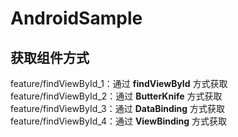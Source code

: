 # AndroidSample

## 获取组件方式

feature/findViewById_1：通过 **findViewById** 方式获取
feature/findViewById_2：通过 **ButterKnife** 方式获取
feature/findViewById_3：通过 **DataBinding** 方式获取
feature/findViewById_4：通过 **ViewBinding** 方式获取

